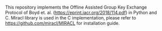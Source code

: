 This repository implements the Offline Assisted Group Key Exchange Protocol of Boyd et. al. (https://eprint.iacr.org/2018/114.pdf) in Python and C. Miracl library is used in the C implementation, please refer to https://github.com/miracl/MIRACL for installation guide.
